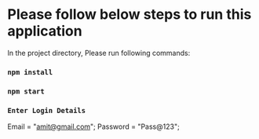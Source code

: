 # Please follow below steps to run this application


In the project directory, Please run following commands:

### `npm install`


### `npm start`

### `Enter Login Details`

 Email = "amit@gmail.com";
 Password = "Pass@123";
